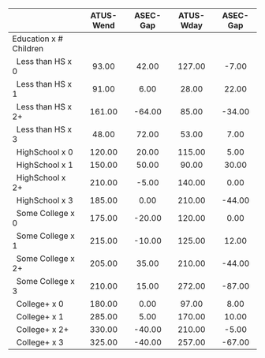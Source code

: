 
|                      |    ATUS-Wend |     ASEC-Gap |    ATUS-Wday |     ASEC-Gap |
| -------------------- | :----------: | :----------: | :----------: | :----------: |
| Education x # Children |              |              |              |              |
| &nbsp;&nbsp;Less than HS x 0 |        93.00 |        42.00 |       127.00 |        -7.00 |
| &nbsp;&nbsp;Less than HS x 1 |        91.00 |         6.00 |        28.00 |        22.00 |
| &nbsp;&nbsp;Less than HS x 2+ |       161.00 |       -64.00 |        85.00 |       -34.00 |
| &nbsp;&nbsp;Less than HS x 3 |        48.00 |        72.00 |        53.00 |         7.00 |
| &nbsp;&nbsp;HighSchool x 0 |       120.00 |        20.00 |       115.00 |         5.00 |
| &nbsp;&nbsp;HighSchool x 1 |       150.00 |        50.00 |        90.00 |        30.00 |
| &nbsp;&nbsp;HighSchool x 2+ |       210.00 |        -5.00 |       140.00 |         0.00 |
| &nbsp;&nbsp;HighSchool x 3 |       185.00 |         0.00 |       210.00 |       -44.00 |
| &nbsp;&nbsp;Some College x 0 |       175.00 |       -20.00 |       120.00 |         0.00 |
| &nbsp;&nbsp;Some College x 1 |       215.00 |       -10.00 |       125.00 |        12.00 |
| &nbsp;&nbsp;Some College x 2+ |       205.00 |        35.00 |       210.00 |       -44.00 |
| &nbsp;&nbsp;Some College x 3 |       210.00 |        15.00 |       272.00 |       -87.00 |
| &nbsp;&nbsp;College+ x 0 |       180.00 |         0.00 |        97.00 |         8.00 |
| &nbsp;&nbsp;College+ x 1 |       285.00 |         5.00 |       170.00 |        10.00 |
| &nbsp;&nbsp;College+ x 2+ |       330.00 |       -40.00 |       210.00 |        -5.00 |
| &nbsp;&nbsp;College+ x 3 |       325.00 |       -40.00 |       257.00 |       -67.00 |

